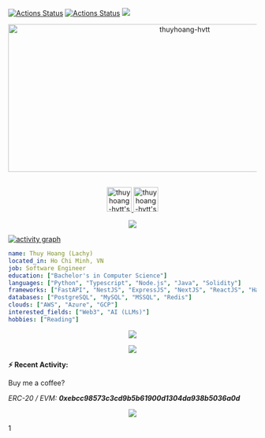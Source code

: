 [![Actions Status](https://github.com/thuyhoang-hvtt/thuyhoang-hvtt/workflows/wakatime-stats/badge.svg)](https://github.com/thuyhoang-hvtt/thuyhoang-hvtt/actions)
[![Actions Status](https://github.com/thuyhoang-hvtt/thuyhoang-hvtt/workflows/update-gh-activity/badge.svg)](https://github.com/thuyhoang-hvtt/thuyhoang-hvtt/actions)
![](https://visitor-badge.glitch.me/badge?page_id=thuyhoang-hvtt.thuyhoang-hvtt)

<!-- <p align="center">
<img alt="loficity" width="600px" src="https://github.com/HyunCafe/HyunCafe/raw/main/assests/loficity.gif"</img>
</p> -->

<p align="center">
  <img src="https://socialify.git.ci/thuyhoang-hvtt/thuyhoang-hvtt/image?font=Source%20Code%20Pro&forks=1&issues=1&language=1&name=1&owner=1&pattern=Plus&pulls=1&stargazers=1&theme=Dark" alt="thuyhoang-hvtt" width="700" height="300" />
</p>

<p align="center">
<br/>
<a href="https://www.linkedin.com/in/thuyhoang-hvtt">
  <img alt="thuyhoang-hvtt's LinkdeIN" width="50px" src="https://user-images.githubusercontent.com/43545812/144035037-0f415fc7-9f96-4517-a370-ccc6e78a714b.png" />
</a>
<a href="https://open.spotify.com/user/">
  <img alt="thuyhoang-hvtt's Spotify" width="50px" src="https://user-images.githubusercontent.com/43545812/144035120-1ad5169b-91c7-4078-bef9-6a82c733f373.png" />
</a>
<br>
</p>

<p align="center">
  <img alig src="https://github-profile-trophy.vercel.app/?username=thuyhoang-hvtt&theme=onedark&column=-1" />
</p>

[![activity graph](https://github-readme-activity-graph.vercel.app/graph?username=thuyhoang-hvtt&theme=github-dark-dimmed&custom_title=thuyhoang-hvtt%20Activity%20Graph&hide_border=true)](https://github.com/ashutosh00710/github-readme-activity-graph)

```yaml
name: Thuy Hoang (Lachy)
located_in: Ho Chi Minh, VN
job: Software Engineer
education: ["Bachelor's in Computer Science"]
languages: ["Python", "Typescript", "Node.js", "Java", "Solidity"]
frameworks: ["FastAPI", "NestJS", "ExpressJS", "NextJS", "ReactJS", "Hardhat"]
databases: ["PostgreSQL", "MySQL", "MSSQL", "Redis"]
clouds: ["AWS", "Azure", "GCP"]
interested_fields: ["Web3", "AI (LLMs)"]
hobbies: ["Reading"]
```

<p align="center">
  <img src="https://spotify-github-profile.vercel.app/api/view?uid=11147618695&cover_image=true&theme=novatorem&show_offline=true&background_color=121212&interchange=false&bar_color=53b14f&bar_color_cover=false">
</p>

<p align="center">
  <img src="https://spotify-recently-played-readme.vercel.app/api?user=11147618695&count=5">
</p>


**:zap: Recent Activity:**

<!--START_SECTION:activity-->
<!--END_SECTION:activity-->

<!--START_SECTION:waka-->
<!--END_SECTION:waka-simple-->

Buy me a coffee?

*ERC-20 / EVM: **0xebcc98573c3cd9b5b61900d1304da938b5036a0d***


<p align="center">
  <img src="https://capsule-render.vercel.app/api?type=waving&color=gradient&height=60&section=footer"/>
</p>


1